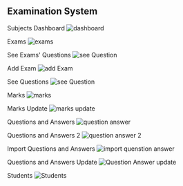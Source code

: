 ## Examination System
Subjects Dashboard
![dashboard](https://github.com/hsmyv/Laravel-ExaminationSystem/assets/111653544/12eb9117-3e58-4730-9fcd-91a32d7e7438)

Exams
![exams](https://github.com/hsmyv/Laravel-ExaminationSystem/assets/111653544/f6e118e5-c431-4271-b323-b76e9acb6bff)

See Exams' Questions
![see Question](https://github.com/hsmyv/Laravel-ExaminationSystem/assets/111653544/7af50810-7637-490b-8000-ea5f73cff1f0)

Add Exam
![add Exam](https://github.com/hsmyv/Laravel-ExaminationSystem/assets/111653544/67b1ed24-2782-4e70-9004-00c6845d7b9a)

See Questions
![see Question](https://github.com/hsmyv/Laravel-ExaminationSystem/assets/111653544/db973bfd-d4f5-4c5c-a517-a5eefc7ea603)

Marks 
![marks](https://github.com/hsmyv/Laravel-ExaminationSystem/assets/111653544/1327e46f-0c97-449c-8c57-1579e814fe1d)

Marks Update
![marks update](https://github.com/hsmyv/Laravel-ExaminationSystem/assets/111653544/aed7880a-aa2b-4c9b-b78c-d9da738a3e6d)

Questions and Answers
![question answer](https://github.com/hsmyv/Laravel-ExaminationSystem/assets/111653544/695b223b-0c68-4458-9bb4-e50472910a51)

Questions and Answers 2
![question answer 2](https://github.com/hsmyv/Laravel-ExaminationSystem/assets/111653544/21d9b6f1-7bc9-4513-a562-6a4afbcece87)

Import Questions and Answers
![import quenstion answer](https://github.com/hsmyv/Laravel-ExaminationSystem/assets/111653544/920ef5f4-8a5c-4384-a794-5d73d29f25c5)

Questions and Answers Update
![Question Answer update](https://github.com/hsmyv/Laravel-ExaminationSystem/assets/111653544/927e7794-344d-4546-89dc-ea9188eaa089)

Students
![Students](https://github.com/hsmyv/Laravel-ExaminationSystem/assets/111653544/2ce3a5af-ae47-4c8d-8719-75e33d8f1c8f)


